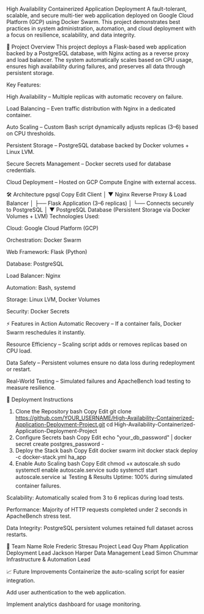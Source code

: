 High Availability Containerized Application Deployment
A fault-tolerant, scalable, and secure multi-tier web application deployed on Google Cloud Platform (GCP) using Docker Swarm.
This project demonstrates best practices in system administration, automation, and cloud deployment with a focus on resilience, scalability, and data integrity.

📌 Project Overview
This project deploys a Flask-based web application backed by a PostgreSQL database, with Nginx acting as a reverse proxy and load balancer.
The system automatically scales based on CPU usage, ensures high availability during failures, and preserves all data through persistent storage.

Key Features:

High Availability – Multiple replicas with automatic recovery on failure.

Load Balancing – Even traffic distribution with Nginx in a dedicated container.

Auto Scaling – Custom Bash script dynamically adjusts replicas (3–6) based on CPU thresholds.

Persistent Storage – PostgreSQL database backed by Docker volumes + Linux LVM.

Secure Secrets Management – Docker secrets used for database credentials.

Cloud Deployment – Hosted on GCP Compute Engine with external access.

🛠️ Architecture
pgsql
Copy
Edit
Client
   │
   ▼
Nginx Reverse Proxy & Load Balancer
   │
   ├── Flask Application (3–6 replicas)
   │       └── Connects securely to PostgreSQL
   │
   ▼
PostgreSQL Database (Persistent Storage via Docker Volumes + LVM)
Technologies Used:

Cloud: Google Cloud Platform (GCP)

Orchestration: Docker Swarm

Web Framework: Flask (Python)

Database: PostgreSQL

Load Balancer: Nginx

Automation: Bash, systemd

Storage: Linux LVM, Docker Volumes

Security: Docker Secrets

⚡ Features in Action
Automatic Recovery – If a container fails, Docker Swarm reschedules it instantly.

Resource Efficiency – Scaling script adds or removes replicas based on CPU load.

Data Safety – Persistent volumes ensure no data loss during redeployment or restart.

Real-World Testing – Simulated failures and ApacheBench load testing to measure resilience.

🚀 Deployment Instructions
1. Clone the Repository
bash
Copy
Edit
git clone https://github.com/YOUR_USERNAME/High-Availability-Containerized-Application-Deployment-Project.git
cd High-Availability-Containerized-Application-Deployment-Project
2. Configure Secrets
bash
Copy
Edit
echo "your_db_password" | docker secret create postgres_password -
3. Deploy the Stack
bash
Copy
Edit
docker swarm init
docker stack deploy -c docker-stack.yml ha_app
4. Enable Auto Scaling
bash
Copy
Edit
chmod +x autoscale.sh
sudo systemctl enable autoscale.service
sudo systemctl start autoscale.service
📊 Testing & Results
Uptime: 100% during simulated container failures.

Scalability: Automatically scaled from 3 to 6 replicas during load tests.

Performance: Majority of HTTP requests completed under 2 seconds in ApacheBench stress test.

Data Integrity: PostgreSQL persistent volumes retained full dataset across restarts.

👥 Team
Name	Role
Frederic Stresau	Project Lead
Quy Pham	Application Deployment Lead
Jackson Harper	Data Management Lead
Simon Chummar	Infrastructure & Automation Lead

📈 Future Improvements
Containerize the auto-scaling script for easier integration.

Add user authentication to the web application.

Implement analytics dashboard for usage monitoring.
